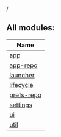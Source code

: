 /

## All modules:

| Name |
|---|
| [app](app/index.md) |  |
| [app-repo](core/app-repo/index.md) |  |
| [launcher](feature/launcher/index.md) |  |
| [lifecycle](core/lifecycle/index.md) |  |
| [prefs-repo](core/prefs-repo/index.md) |  |
| [settings](feature/settings/index.md) |  |
| [ui](core/ui/index.md) |  |
| [util](core/util/index.md) |  |
